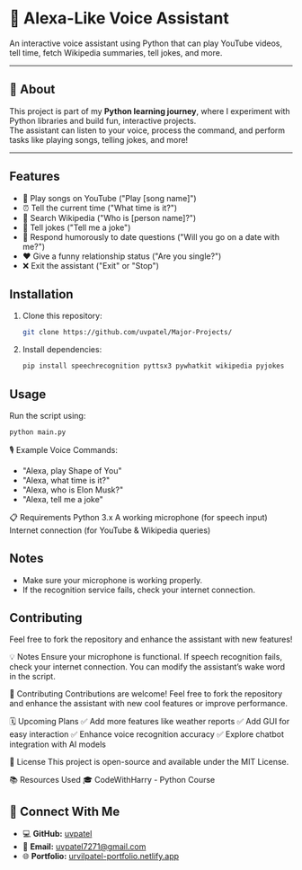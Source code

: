 # 🤖 Alexa-Like Voice Assistant

An interactive voice assistant using Python that can play YouTube videos, tell time, fetch Wikipedia summaries, tell jokes, and more.

---

## 📖 About
This project is part of my **Python learning journey**, where I experiment with Python libraries and build fun, interactive projects.  
The assistant can listen to your voice, process the command, and perform tasks like playing songs, telling jokes, and more!

---


## Features
- 🎵 Play songs on YouTube ("Play [song name]")
- ⏰ Tell the current time ("What time is it?")
- 📝 Search Wikipedia ("Who is [person name]?")
- 🤣 Tell jokes ("Tell me a joke")
- 📅 Respond humorously to date questions ("Will you go on a date with me?")
- ❤️ Give a funny relationship status ("Are you single?")
- ❌ Exit the assistant ("Exit" or "Stop")

## Installation
1. Clone this repository:
   ```sh
   git clone https://github.com/uvpatel/Major-Projects/
   ```
2. Install dependencies:
   ```sh
   pip install speechrecognition pyttsx3 pywhatkit wikipedia pyjokes
   ```

## Usage
Run the script using:
```sh
python main.py
```

🎙️ Example Voice Commands:
- "Alexa, play Shape of You"
- "Alexa, what time is it?"
- "Alexa, who is Elon Musk?"
- "Alexa, tell me a joke"


📋 Requirements
Python 3.x
A working microphone (for speech input)
Internet connection (for YouTube & Wikipedia queries)

## Notes
- Make sure your microphone is working properly.
- If the recognition service fails, check your internet connection.

## Contributing
Feel free to fork the repository and enhance the assistant with new features!


💡 Notes
Ensure your microphone is functional.
If speech recognition fails, check your internet connection.
You can modify the assistant’s wake word in the script.

🤝 Contributing
Contributions are welcome!
Feel free to fork the repository and enhance the assistant with new cool features or improve performance.

🗓️ Upcoming Plans
✅ Add more features like weather reports
✅ Add GUI for easy interaction
✅ Enhance voice recognition accuracy
✅ Explore chatbot integration with AI models

📄 License
This project is open-source and available under the MIT License.

📚 Resources Used
🎓 CodeWithHarry - Python Course

## 🔗 Connect With Me
- 💻 **GitHub:** [uvpatel](https://github.com/uvpatel)
- 📧 **Email:** [uvpatel7271@gmail.com](mailto:uvpatel7271@gmail.com)
- 🌐 **Portfolio:** [urvilpatel-portfolio.netlify.app](https://urvilpatel-portfolio.netlify.app/)
